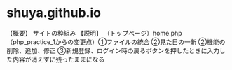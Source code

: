 # shuya.github.io
【概要】
サイトの枠組み
【説明】
（トップページ）home.php
（php_practice_1からの変更点）①ファイルの統合 ②見た目の一新 ②機能の削除、追加、修正 ③新規登録、ログイン時の戻るボタンを押したときに入力した内容が消えずに残ったままになる

